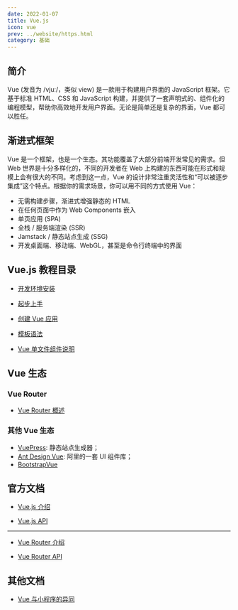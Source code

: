 ```yaml
---
date: 2022-01-07
title: Vue.js
icon: vue
prev: ../website/https.html
category: 基础
---
```


## 简介

Vue (发音为 /vjuː/，类似 view) 是一款用于构建用户界面的 JavaScript 框架。它基于标准 HTML、CSS 和 JavaScript 构建，并提供了一套声明式的、组件化的编程模型，帮助你高效地开发用户界面。无论是简单还是复杂的界面，Vue 都可以胜任。

## 渐进式框架

Vue 是一个框架，也是一个生态。其功能覆盖了大部分前端开发常见的需求。但 Web 世界是十分多样化的，不同的开发者在 Web 上构建的东西可能在形式和规模上会有很大的不同。考虑到这一点，Vue 的设计非常注重灵活性和“可以被逐步集成”这个特点。根据你的需求场景，你可以用不同的方式使用 Vue：

- 无需构建步骤，渐进式增强静态的 HTML
- 在任何页面中作为 Web Components 嵌入
- 单页应用 (SPA)
- 全栈 / 服务端渲染 (SSR)
- Jamstack / 静态站点生成 (SSG)
- 开发桌面端、移动端、WebGL，甚至是命令行终端中的界面

## Vue.js 教程目录

- [开发环境安装](core/install.md)

- [起步上手](core/get-started.md)

- [创建 Vue 应用](core/app.md)

- [模板语法](core/template.md)

- [Vue 单文件组件说明](core/sfc.md)

## Vue 生态

### Vue Router

- [Vue Router 概述](router/README.md)

<!-- TODO: Add pinia and vite -->

### 其他 Vue 生态

- [VuePress](https://vuepress-theme-hope.github.io/basic/vuepress/): 静态站点生成器；
- [Ant Design Vue](https://vue.ant.design/docs/vue/introduce-cn/): 阿里的一套 UI 组件库；
- [BootstrapVue](https://bootstrap-vue.js.org/)

## 官方文档

- [Vue.js 介绍](https://cn.vuejs.org/guide/introduction.html)

- [Vue.js API](https://cn.vuejs.org/api/)

---

- [Vue Router 介绍](https://router.vuejs.org/zh/guide/#html)

- [Vue Router API](https://router.vuejs.org/zh/api/)

## 其他文档

- [Vue 与小程序的异同](compare.md)
